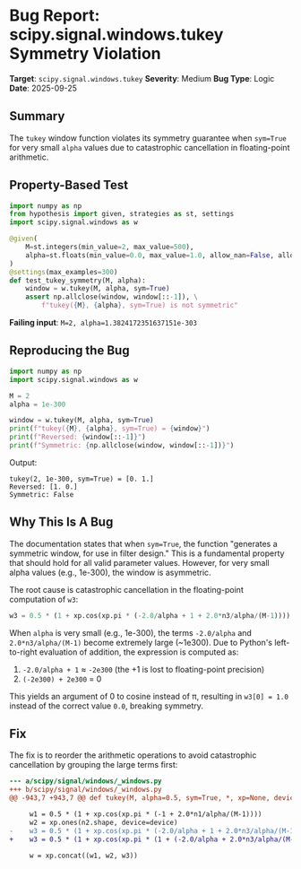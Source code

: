 # Bug Report: scipy.signal.windows.tukey Symmetry Violation

**Target**: `scipy.signal.windows.tukey`
**Severity**: Medium
**Bug Type**: Logic
**Date**: 2025-09-25

## Summary

The `tukey` window function violates its symmetry guarantee when `sym=True` for very small `alpha` values due to catastrophic cancellation in floating-point arithmetic.

## Property-Based Test

```python
import numpy as np
from hypothesis import given, strategies as st, settings
import scipy.signal.windows as w

@given(
    M=st.integers(min_value=2, max_value=500),
    alpha=st.floats(min_value=0.0, max_value=1.0, allow_nan=False, allow_infinity=False)
)
@settings(max_examples=300)
def test_tukey_symmetry(M, alpha):
    window = w.tukey(M, alpha, sym=True)
    assert np.allclose(window, window[::-1]), \
        f"tukey({M}, {alpha}, sym=True) is not symmetric"
```

**Failing input**: `M=2, alpha=1.3824172351637151e-303`

## Reproducing the Bug

```python
import numpy as np
import scipy.signal.windows as w

M = 2
alpha = 1e-300

window = w.tukey(M, alpha, sym=True)
print(f"tukey({M}, {alpha}, sym=True) = {window}")
print(f"Reversed: {window[::-1]}")
print(f"Symmetric: {np.allclose(window, window[::-1])}")
```

Output:
```
tukey(2, 1e-300, sym=True) = [0. 1.]
Reversed: [1. 0.]
Symmetric: False
```

## Why This Is A Bug

The documentation states that when `sym=True`, the function "generates a symmetric window, for use in filter design." This is a fundamental property that should hold for all valid parameter values. However, for very small alpha values (e.g., 1e-300), the window is asymmetric.

The root cause is catastrophic cancellation in the floating-point computation of `w3`:

```python
w3 = 0.5 * (1 + xp.cos(xp.pi * (-2.0/alpha + 1 + 2.0*n3/alpha/(M-1))))
```

When `alpha` is very small (e.g., 1e-300), the terms `-2.0/alpha` and `2.0*n3/alpha/(M-1)` become extremely large (~1e300). Due to Python's left-to-right evaluation of addition, the expression is computed as:
1. `-2.0/alpha + 1` ≈ `-2e300` (the +1 is lost to floating-point precision)
2. `(-2e300) + 2e300` = 0

This yields an argument of 0 to cosine instead of π, resulting in `w3[0] = 1.0` instead of the correct value `0.0`, breaking symmetry.

## Fix

The fix is to reorder the arithmetic operations to avoid catastrophic cancellation by grouping the large terms first:

```diff
--- a/scipy/signal/windows/_windows.py
+++ b/scipy/signal/windows/_windows.py
@@ -943,7 +943,7 @@ def tukey(M, alpha=0.5, sym=True, *, xp=None, device=None):

     w1 = 0.5 * (1 + xp.cos(xp.pi * (-1 + 2.0*n1/alpha/(M-1))))
     w2 = xp.ones(n2.shape, device=device)
-    w3 = 0.5 * (1 + xp.cos(xp.pi * (-2.0/alpha + 1 + 2.0*n3/alpha/(M-1))))
+    w3 = 0.5 * (1 + xp.cos(xp.pi * (1 + (-2.0/alpha + 2.0*n3/alpha/(M-1)))))

     w = xp.concat((w1, w2, w3))